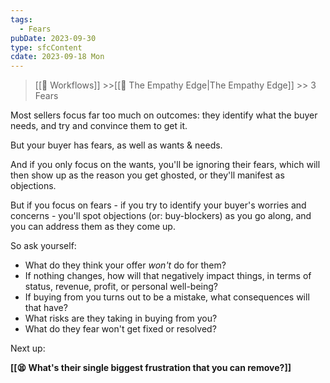 ```yaml
---
tags:
  - Fears
pubDate: 2023-09-30
type: sfcContent
cdate: 2023-09-18 Mon
---
```


> [[🔁 Workflows]] >>[[🤗 The Empathy Edge|The Empathy Edge]] >> 3 Fears

Most sellers focus far too much on outcomes: they identify what the buyer needs, and try and convince them to get it.

But your buyer has fears, as well as wants & needs.

And if you only focus on the wants, you'll be ignoring their fears, which will then show up as the reason you get ghosted, or they'll manifest as objections.

But if you focus on fears - if you try to identify your buyer's worries and concerns - you'll spot objections (or: buy-blockers) as you go along, and you can address them as they come up.

So ask yourself:

- What do they think your offer *won't* do for them?
- If nothing changes, how will that negatively impact things, in terms of status, revenue, profit, or personal well-being?
- If buying from you turns out to be a mistake, what consequences will that have?
- What risks are they taking in buying from you?
- What do they fear won't get fixed or resolved?

Next up:

**[[😫 What's their single biggest frustration that you can remove?]]**
